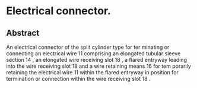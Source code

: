 # Electrical connector.

## Abstract
An electrical connector of the split cylinder type for ter minating or connecting an electrical wire 11 comprising an elongated tubular sleeve section 14 , an elongated wire receiving slot 18 , a flared entryway leading into the wire receiving slot 18 and a wire retaining means 16 for tem porarily retaining the electrical wire 11 within the flared entryway in position for termination or connection within the wire receiving slot 18 .